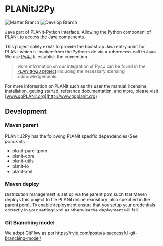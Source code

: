 # PLANitJ2Py

![Master Branch](https://github.com/TrafficPLANit/PLANit/actions/workflows/maven_master.yml/badge.svg?branch=master)
![Develop Branch](https://github.com/TrafficPLANit/PLANit/actions/workflows/maven_develop.yml/badge.svg?branch=develop)

Java part of PLANit-Python interface. Allowing the Python component of PLANit to access the Java components.

This project solely exists to provide the bootstrap Java entry point for PLANit which is invoked from the Python side via a subprocess call to Java. We use [Py4J](www.py4j.org) to establish the connection. 

>More information on our integration of Py4J can be found in the [PLANitPy2J project](https://github.com/TrafficPLANit/PLANitPy2J) including the necessary licensing acknowledgements.

For more information on PLANit such as the user the manual, licensing, installation, getting started, reference documentation, and more, please visit [www.goPLANit.org](http://www.goplanit.org)

## Development

### Maven parent

PLANit J2Py has the following PLANit specific dependencies (See pom.xml):

* planit-parentpom
* planit-core
* planit-utils
* planit-io
* planit-xml

### Maven deploy

Distribution management is set up via the parent pom such that Maven deploys this project to the PLANit online repository (also specified in the parent pom). To enable deployment ensure that you setup your credentials correctly in your settings.xml as otherwise the deployment will fail.

### Git Branching model

We adopt GitFlow as per https://nvie.com/posts/a-successful-git-branching-model/